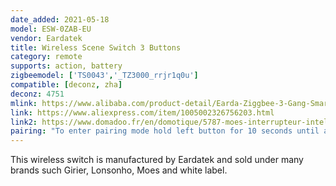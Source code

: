 ```yaml
---
date_added: 2021-05-18
model: ESW-0ZAB-EU
vendor: Eardatek
title: Wireless Scene Switch 3 Buttons
category: remote
supports: action, battery
zigbeemodel: ['TS0043','_TZ3000_rrjr1q0u']
compatible: [deconz, zha]
deconz: 4751
mlink: https://www.alibaba.com/product-detail/Earda-Ziggbee-3-Gang-Smart-Wall_1600101179511.html
link: https://www.aliexpress.com/item/1005002326756203.html
link2: https://www.domadoo.fr/en/domotique/5787-moes-interrupteur-intelligent-sans-fil-zigbee-3-boutons.html
pairing: "To enter pairing mode hold left button for 10 seconds until all LEDs start flashing."
---
```

This wireless switch is manufactured by Eardatek and sold under many brands such Girier, Lonsonho, Moes and white label. 